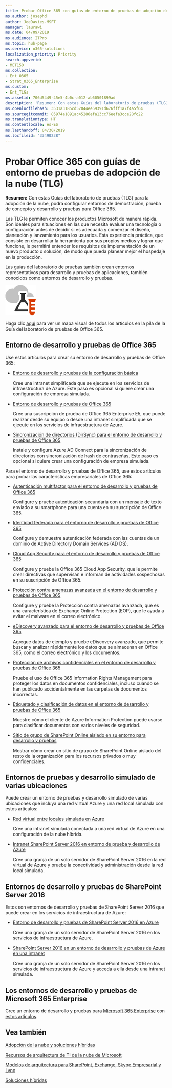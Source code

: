 ```yaml
---
title: Probar Office 365 con guías de entorno de pruebas de adopción de la nube (TLG)
ms.author: josephd
author: JoeDavies-MSFT
manager: laurawi
ms.date: 04/09/2019
ms.audience: ITPro
ms.topic: hub-page
ms.service: o365-solutions
localization_priority: Priority
search.appverid:
- MET150
ms.collection:
- Ent_O365
- Strat_O365_Enterprise
ms.custom:
- Ent_TLGs
ms.assetid: 706d5449-45e5-4b0c-a012-ab60501899ad
description: 'Resumen: Con estas Guías del laboratorio de pruebas (TLG) para la adopción de la nube, podrá configurar entornos de demostración, prueba de concepto y desarrollo y pruebas para Office 365.'
ms.openlocfilehash: 3531a3185cd52044ee59391d676fff1a7f4a5f64
ms.sourcegitcommit: 85974a1891ac45286efa13cc76eefa3cce28fc22
ms.translationtype: HT
ms.contentlocale: es-ES
ms.lasthandoff: 04/30/2019
ms.locfileid: "33490238"
---
```

# <a name="test-office-365-with-cloud-adoption-test-lab-guides-tlgs"></a>Probar Office 365 con guías de entorno de pruebas de adopción de la nube (TLG)

 **Resumen:** Con estas Guías del laboratorio de pruebas (TLG) para la adopción de la nube, podrá configurar entornos de demostración, prueba de concepto y desarrollo y pruebas para Office 365.
  
Las TLG le permiten conocer los productos Microsoft de manera rápida. Son ideales para situaciones en las que necesita evaluar una tecnología o configuración antes de decidir si es adecuada y comenzar el diseño, planeación y lanzamiento para los usuarios. Esta experiencia práctica, que consiste en desarrollar la herramienta por sus propios medios y lograr que funcione, le permitirá entender los requisitos de implementación de un nuevo producto o solución, de modo que pueda planear mejor el hospedaje en la producción.
  
Las guías del laboratorio de pruebas también crean entornos representativos para desarrollo y pruebas de aplicaciones, también conocidos como entornos de desarrollo y pruebas.
  
![Guías del laboratorio de pruebas de Microsoft Cloud](media/24ad0d1b-3274-40fb-972a-b8188b7268d1.png)
  
Haga clic [aquí](http://aka.ms/catlgstack) para ver un mapa visual de todos los artículos en la pila de la Guía del laboratorio de pruebas de Office 365.
    
## <a name="office-365-devtest-environment"></a>Entorno de desarrollo y pruebas de Office 365

Use estos artículos para crear su entorno de desarrollo y pruebas de Office 365:
  
- [Entorno de desarrollo y pruebas de la configuración básica](base-configuration-dev-test-environment.md)
    
    Cree una intranet simplificada que se ejecute en los servicios de infraestructura de Azure. Este paso es opcional si quiere crear una configuración de empresa simulada.
    
- [Entorno de desarrollo y pruebas de Office 365](office-365-dev-test-environment.md)
    
    Cree una suscripción de prueba de Office 365 Enterprise E5, que puede realizar desde su equipo o desde una intranet simplificada que se ejecute en los servicios de infraestructura de Azure.
    
- [Sincronización de directorios (DirSync) para el entorno de desarrollo y pruebas de Office 365](dirsync-for-your-office-365-dev-test-environment.md)
    
    Instale y configure Azure AD Connect para la sincronización de directorios con sincronización de hash de contraseñas. Este paso es opcional si quiere crear una configuración de empresa simulada.
    
Para el entorno de desarrollo y pruebas de Office 365, use estos artículos para probar las características empresariales de Office 365:
  
- [Autenticación multifactor para el entorno de desarrollo y pruebas de Office 365](multi-factor-authentication-for-your-office-365-dev-test-environment.md)
    
    Configure y pruebe autenticación secundaria con un mensaje de texto enviado a su smartphone para una cuenta en su suscripción de Office 365.
    
- [Identidad federada para el entorno de desarrollo y pruebas de Office 365](federated-identity-for-your-office-365-dev-test-environment.md)
    
    Configure y demuestre autenticación federada con las cuentas de un dominio de Active Directory Domain Services (AD DS).
    
- [Cloud App Security para el entorno de desarrollo y pruebas de Office 365](cloud-app-security-for-your-office-365-dev-test-environment.md)
    
    Configure y pruebe la Office 365 Cloud App Security, que le permite crear directivas que supervisan e informan de actividades sospechosas en su suscripción de Office 365.
    
- [Protección contra amenazas avanzada en el entorno de desarrollo y pruebas de Office 365](advanced-threat-protection-for-your-office-365-dev-test-environment.md)
    
    Configure y pruebe la Protección contra amenazas avanzada, que es una característica de Exchange Online Protection (EOP), que le ayuda a evitar el malware en el correo electrónico.
    
- [eDiscovery avanzado para el entorno de desarrollo y pruebas de Office 365](advanced-ediscovery-for-your-office-365-dev-test-environment.md)
    
    Agregue datos de ejemplo y pruebe eDiscovery avanzado, que permite buscar y analizar rápidamente los datos que se almacenan en Office 365, como el correo electrónico y los documentos.
    
- [Protección de archivos confidenciales en el entorno de desarrollo y pruebas de Office 365](sensitive-file-protection-in-the-office-365-dev-test-environment.md)
    
    Pruebe el uso de Office 365 Information Rights Management para proteger los datos en documentos confidenciales, incluso cuando se han publicado accidentalmente en las carpetas de documentos incorrectas.
    
- [Etiquetado y clasificación de datos en el entorno de desarrollo y pruebas de Office 365](data-classification-and-labeling-in-the-office-365-dev-test-environment.md)
    
    Muestre cómo el cliente de Azure Information Protection puede usarse para clasificar documentos con varios niveles de seguridad.
    
- [Sitio de grupo de SharePoint Online aislado en su entorno para desarrollo y pruebas](isolated-sharepoint-online-team-site-dev-test-environment.md)
    
    Mostrar cómo crear un sitio de grupo de SharePoint Online aislado del resto de la organización para los recursos privados o muy confidenciales.
    

## <a name="simulated-cross-premises-devtest-environments"></a>Entornos de pruebas y desarrollo simulado de varias ubicaciones

Puede crear un entorno de pruebas y desarrollo simulado de varias ubicaciones que incluya una red virtual Azure y una red local simulada con estos artículos:
  
- [Red virtual entre locales simulada en Azure](simulated-cross-premises-virtual-network-in-azure.md)
    
    Cree una intranet simulada conectada a una red virtual de Azure en una configuración de la nube híbrida.
    
- [Intranet SharePoint Server 2016 en entorno de prueba y desarrollo de Azure](https://technet.microsoft.com/library/mt806351%28v=office.16%29.aspx)
    
    Cree una granja de un solo servidor de SharePoint Server 2016 en la red virtual de Azure y pruebe la conectividad y administración desde la red local simulada.
    
## <a name="sharepoint-server-2016-devtest-environments"></a>Entornos de desarrollo y pruebas de SharePoint Server 2016

Estos son entornos de desarrollo y pruebas de SharePoint Server 2016 que puede crear en los servicios de infraestructura de Azure:
  
- [Entorno de desarrollo y pruebas de SharePoint Server 2016 en Azure](https://docs.microsoft.com/SharePoint/administration/sharepoint-server-2016-dev-test-environment-in-azure)
    
    Cree una granja de un solo servidor de SharePoint Server 2016 en los servicios de infraestructura de Azure.

- [SharePoint Server 2016 en un entorno de desarrollo y pruebas de Azure en una intranet](https://docs.microsoft.com/SharePoint/administration/intranet-sharepoint-server-2016-in-azure-dev-test-environment)
    
    Cree una granja de un solo servidor de SharePoint Server 2016 en los servicios de infraestructura de Azure y acceda a ella desde una intranet simulada.


## <a name="the-microsoft-365-enterprise-devtest-environments"></a>Los entornos de desarrollo y pruebas de Microsoft 365 Enterprise

Cree un entorno de desarrollo y pruebas para [Microsoft 365 Enterprise](https://docs.microsoft.com/microsoft-365-enterprise/) con [estos artículos](https://docs.microsoft.com/microsoft-365/enterprise/m365-enterprise-test-lab-guides).  
    
## <a name="see-also"></a>Vea también

[Adopción de la nube y soluciones híbridas](cloud-adoption-and-hybrid-solutions.md)
  
[Recursos de arquitectura de TI de la nube de Microsoft](microsoft-cloud-it-architecture-resources.md)
  
[Modelos de arquitectura para SharePoint, Exchange, Skype Empresarial y Lync](architectural-models-for-sharepoint-exchange-skype-for-business-and-lync.md)
  
[Soluciones híbridas](hybrid-solutions.md)
